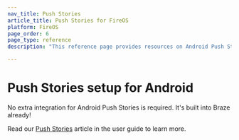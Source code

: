 ```yaml
---
nav_title: Push Stories
article_title: Push Stories for FireOS
platform: FireOS
page_order: 6
page_type: reference
description: "This reference page provides resources on Android Push Stories."

---
```


# Push Stories setup for Android

No extra integration for Android Push Stories is required. It's built into Braze already! 

Read our [Push Stories][1] article in the user guide to learn more.

[1]: {{site.baseurl}}/user_guide/message_building_by_channel/push/advanced_push_options/push_stories/